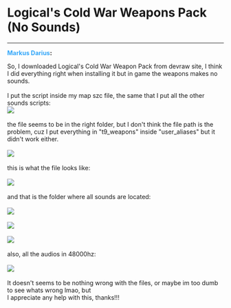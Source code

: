 # Logical's Cold War Weapons Pack (No Sounds)


---
<strong><span style="color:#34a7f9;">Markus Darius</span>:</strong>

<p>So, I downloaded Logical&#39;s Cold War Weapon Pack from devraw site, I think I did everything right when installing it but in game the weapons makes no sounds.<br /><br />I put the script inside my map szc file, the same that I put all the other sounds scripts:<br /><img src="1261"><br /><br />the file seems to be in the right folder, but I don&#39;t think the file path is the problem, cuz I put everything in &quot;t9_weapons&quot; inside &quot;user_aliases&quot; but it didn&#39;t work either.<br /><br /><img src="1262"><br /><br />this is what the file looks like:<br /><br /><img src="1263"><br /><br />and that is the folder where all sounds are located:<br /><br /><img src="1264"><br /><br /><img src="1265"><br /><br /><img src="1266"><br /><br />also, all the audios in 48000hz:<br /><br /><img src="1267"><br /><br />It doesn&#39;t seems to be nothing wrong with the files, or maybe im too dumb to see whats wrong lmao, but <br />I appreciate any help with this, thanks!!!</p>
